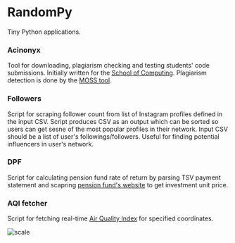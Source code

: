 # RandomPy

Tiny Python applications.

### Acinonyx

Tool for downloading, plagiarism checking and testing students' code submissions. Initially written for the [School of Computing](https://www.raf.edu.rs/en). Plagiarism detection is done by the [MOSS tool](http://theory.stanford.edu/~aiken/moss).

### Followers

Script for scraping follower count from list of Instagram profiles defined in the input CSV. Script produces CSV as an output which can be sorted so users can get sesne of the most popular profiles in their network. Input CSV should be a list of user's followings/followers. Useful for finding potential influencers in user's network.

### DPF

Script for calculating pension fund rate of return by parsing TSV payment statement and scapring [pension fund's website](https://www.penzijskifond.rs) to get investment unit price.

### AQI fetcher

Script for fetching real-time [Air Quality Index](https://en.wikipedia.org/wiki/Air_quality_index) for specified coordinates.

![scale](http://airquality.deq.idaho.gov/Information_AQI_files/image002.jpg "AQI Scale")
